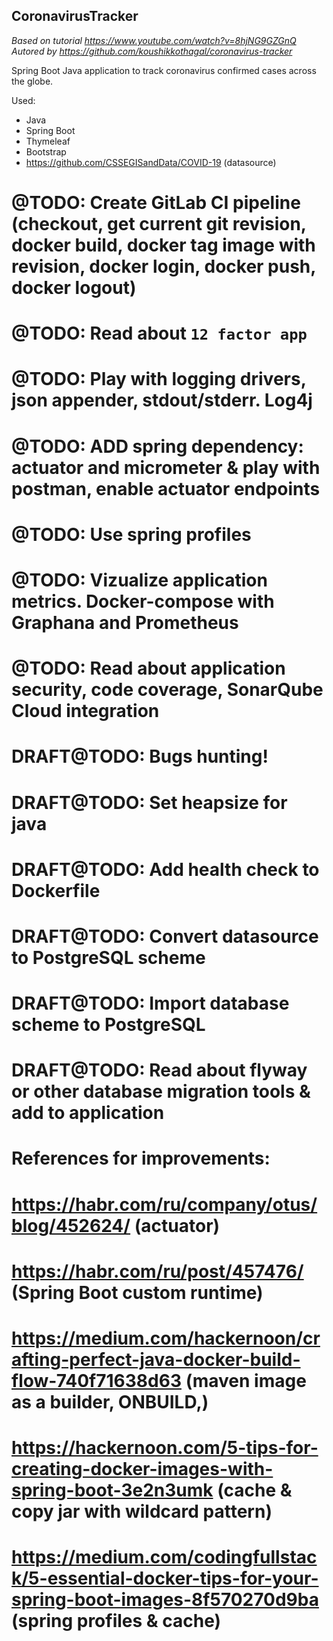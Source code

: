 ## CoronavirusTracker
*Based on tutorial https://www.youtube.com/watch?v=8hjNG9GZGnQ 
Autored by https://github.com/koushikkothagal/coronavirus-tracker*

Spring Boot Java application to track coronavirus confirmed cases across the globe.

Used:
  + Java
  + Spring Boot
  + Thymeleaf
  + Bootstrap
  + https://github.com/CSSEGISandData/COVID-19 (datasource)


# @TODO: Create GitLab CI pipeline (checkout, get current git revision, docker build, docker tag image with revision, docker login, docker push, docker logout)
# @TODO: Read about `12 factor app`
# @TODO: Play with logging drivers, json appender, stdout/stderr. Log4j
# @TODO: ADD spring dependency: actuator and micrometer & play with postman, enable actuator endpoints
# @TODO: Use spring profiles
# @TODO: Vizualize application metrics. Docker-compose with Graphana and Prometheus
# @TODO: Read about application security, code coverage, SonarQube Cloud integration
# DRAFT@TODO: Bugs hunting!
# DRAFT@TODO: Set heapsize for java
# DRAFT@TODO: Add health check to Dockerfile
# DRAFT@TODO: Convert datasource to PostgreSQL scheme
# DRAFT@TODO: Import database scheme to PostgreSQL
# DRAFT@TODO: Read about flyway or other database migration tools & add to application

# References for improvements:
# https://habr.com/ru/company/otus/blog/452624/ (actuator)
# https://habr.com/ru/post/457476/ (Spring Boot custom runtime)
# https://medium.com/hackernoon/crafting-perfect-java-docker-build-flow-740f71638d63 (maven image as a builder, ONBUILD,)
# https://hackernoon.com/5-tips-for-creating-docker-images-with-spring-boot-3e2n3umk (cache & copy jar with wildcard pattern)
# https://medium.com/codingfullstack/5-essential-docker-tips-for-your-spring-boot-images-8f570270d9ba (spring profiles & cache)
